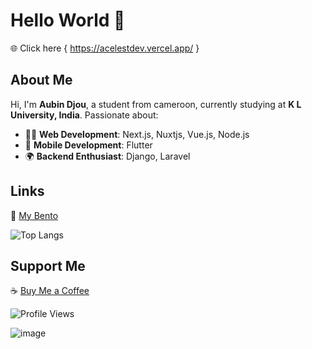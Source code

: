 # Hello World 👋  
🌐 Click here  { https://acelestdev.vercel.app/ }
 
## About Me  
Hi, I'm **Aubin Djou**, a student from cameroon, currently studying at **K L University, India**. Passionate about:  
- 👨‍💻 **Web Development**: Next.js, Nuxtjs, Vue.js, Node.js
- 📱 **Mobile Development**: Flutter  
- 🌍 **Backend Enthusiast**: Django, Laravel 

## Links  
🔗 [My Bento](https://bento.me/aubindjou)

![Top Langs](https://github-readme-stats.vercel.app/api/top-langs/?username=acelest&layout=compact)

## Support Me  
☕ [Buy Me a Coffee](https://buymeacoffee.com/acelestcode)  

![Profile Views](https://komarev.com/ghpvc/?username=acelest&color=yellow)

![image](https://github.com/user-attachments/assets/5a8def61-a658-48fd-b3e8-7382a4f08995)
